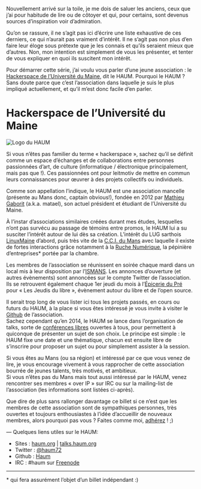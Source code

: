 <!--t Saluer les anciens (Partie1) - Le HAUM t-->

Nouvellement arrivé sur la toile, je me dois de saluer les anciens, ceux que j’ai pour habitude de lire ou de côtoyer et qui, pour certains, sont devenus sources d’inspiration voir d’admiration.

Qu’on se rassure, il ne s’agit pas ici d’écrire une liste exhaustive de ces derniers, ce qui n’aurait pas vraiment d’intérêt. 
Il ne s’agit pas non plus d’en faire leur éloge sous prétexte que je les connais et qu’ils seraient mieux que d’autres. Non, mon intention est simplement de vous les présenter, et tenter de vous expliquer en quoi ils suscitent mon intérêt.

Pour démarrer cette série, j’ai voulu vous parler d’une jeune association : le [Hackerspace de l’Université du Maine][1], dit le HAUM. 
Pourquoi le HAUM ? Sans doute parce que c’est l’association dans laquelle je suis le plus impliqué actuellement, et qu’il m’est donc facile d’en parler.

Hackerspace de l’Université du Maine
=============================

![Logo du HAUM][2]

Si vous n’êtes pas familier du terme « hackerspace », sachez qu’il se définit comme un espace d’échanges et de collaborations entre personnes passionnées d’art, de culture (informatique / électronique principalement, mais pas que !).
Ces passionnées ont pour leitmotiv de mettre en commun leurs connaissances pour œuvrer à des projets collectifs ou individuels.

Comme son appellation l’indique, le HAUM est une association mancelle (présente au Mans donc, captain obvious!),  fondée en 2012 par [Mathieu Gaborit][3] (a.k.a. matael), son actuel président et étudiant de l’Université du Maine.  

À l’instar d’associations similaires créées durant mes études, lesquelles n’ont pas survécu au passage de témoins entre promos, le HAUM lui a su susciter l’intérêt autour de lui dès sa création.
L’intérêt du LUG sarthois [LinuxMaine][4] d’abord, puis très vite de la [C.C.I. du Mans][5] avec laquelle il existe de fortes interactions grâce notamment à la [Ruche Numérique][6], la pépinière d’entreprises\* portée par la chambre.

Les membres de l’association se réunissent en soirée chaque mardi dans un local mis à leur disposition par l’[ISMANS][7]. Les annonces d’ouverture (et autres évènements) sont annoncées sur le compte Twitter de l’association.
Ils se retrouvent également chaque 1er jeudi du mois à l’[Épicerie du Pré][8] pour « Les Jeudis du libre », évènement autour du libre et de l’open source.

Il serait trop long de vous lister ici tous les projets passés, en cours ou futurs du HAUM, à la place si vous êtes intéressé je vous invite à visiter le [Github][13] de l’association.  
Sachez cependant qu’en 2014, le HAUM se lance dans l’organisation de talks, sorte de [conférences libres][9] ouvertes à tous, pour permettent à quiconque de présenter un sujet de son choix.
Le principe est simple : le HAUM fixe une date et une thématique, chacun est ensuite libre de s’inscrire pour proposer un sujet ou pour simplement assister à la session.

Si vous êtes au Mans (ou sa région) et intéressé par ce que vous venez de lire, je vous encourage vivement à vous rapprocher de cette association bourrée de jeunes talents, très motivés, et ambitieux.  
Si vous n’êtes pas du Mans mais tout aussi intéressé par le HAUM, venez rencontrer ses membres « over IP » sur IRC ou sur la mailing-list de l’association (les informations sont listées ci-après).

Que dire de plus sans rallonger davantage ce billet si ce n’est que les membres de cette association sont de sympathiques personnes, très ouvertes et toujours enthousiastes à l’idée d’accueillir de nouveaux membres, alors pourquoi pas vous ? Faites comme moi, [adhérez][15] ! ;)

—
Quelques liens utiles sur le HAUM:

* Sites : [haum.org][10] | [talks.haum.org][11]
* Twitter : [@haum72][12]
* Github : [Haum][13]
* IRC : #haum sur [Freenode][14]

-----
\* qui fera assurément l’objet d’un billet indépendant :)


  [1]: http://haum.org
  [2]: https://pbs.twimg.com/profile_background_images/727308879/46d2af7ce7c10b6cb8a044ae3856cad4.png
  [3]: http://matael.org
  [4]: http://linuxmaine.org
  [5]: http://sarthe.cci.fr/
  [6]: http://ruchenumerique.wordpress.com/
  [7]: http://www.ismans.fr/fr/
  [8]: http://www.openstreetmap.org/#map=18/48.01073/0.19382
  [9]: http://talks.haum.org
  [10]: http://haum.org
  [11]: http://talks.haum.org
  [12]: http://www.twitter.com/haum72
  [13]: https://github.com/haum
  [14]: http://webchat.freenode.net/
  [15]: http://lists.matael.org/mailman/listinfo/haum_hackerspace